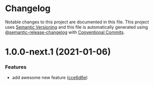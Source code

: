 # Changelog
Notable changes to this project are documented in this file. This project uses [Semantic Versioning](https://semver.org/spec/v2.0.0.html) and this file is automatically generated using [@semantic-release-changelog](https://github.com/semantic-release/changelog) with [Conventional Commits](https://www.conventionalcommits.org/en/v1.0.0).

# 1.0.0-next.1 (2021-01-06)


### Features

* add awesome new feature ([cce6d6e](https://github.com/beeryt/test-delete-later/commit/cce6d6e071f1f88c200e0456d605dc14252fabbe))
